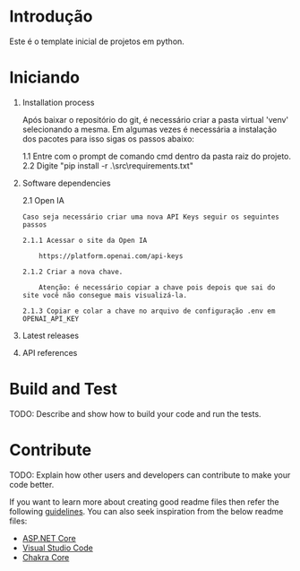 # Introdução 
Este é o template inicial de projetos em python.

# Iniciando
1.	Installation process
    
    Após baixar o repositório do git, é necessário criar a pasta virtual 'venv' selecionando a mesma.
    Em algumas vezes é necessária a instalação dos pacotes para isso sigas os passos abaixo:

    1.1 Entre com o prompt de comando cmd dentro da pasta raiz do projeto.
    2.2 Digite "pip install -r .\src\requirements.txt"

2.	Software dependencies

    2.1 Open IA

        Caso seja necessário criar uma nova API Keys seguir os seguintes passos

        2.1.1 Acessar o site da Open IA 
            
            https://platform.openai.com/api-keys

        2.1.2 Criar a nova chave. 

            Atenção: é necessário copiar a chave pois depois que sai do site você não consegue mais visualizá-la.

        2.1.3 Copiar e colar a chave no arquivo de configuração .env em OPENAI_API_KEY

3.	Latest releases
4.	API references

# Build and Test
TODO: Describe and show how to build your code and run the tests. 

# Contribute
TODO: Explain how other users and developers can contribute to make your code better. 

If you want to learn more about creating good readme files then refer the following [guidelines](https://docs.microsoft.com/en-us/azure/devops/repos/git/create-a-readme?view=azure-devops). You can also seek inspiration from the below readme files:
- [ASP.NET Core](https://github.com/aspnet/Home)
- [Visual Studio Code](https://github.com/Microsoft/vscode)
- [Chakra Core](https://github.com/Microsoft/ChakraCore)